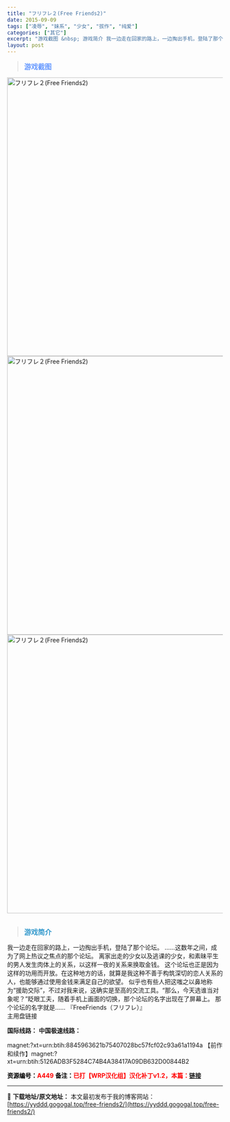 ```yaml
---
title: "フリフレ２(Free Friends2)"
date: 2015-09-09
tags: ["凌辱", "妹系", "少女", "拔作", "纯爱"]
categories: ["其它"]
excerpt: "游戏截图 &nbsp; 游戏简介 我一边走在回家的路上，一边掏出手机，登陆了那个论坛。 ……这数年之间，成为了网上热议之焦点的那个论坛。 离家出走的少女以及逃课的少女，和素昧平生的男人发生肉体上的关系，以这样一夜的关系来换取金钱。 这个论坛也正是因为这样的功用而开放。在这种地方的话，就算是我这种不善&hellip;"
layout: post
---
```


<div>
<blockquote><b><span style="font-size: 12pt; color: #6699ff;">游戏截图</span></b></blockquote>
<div><img title="点击放大" src="https://yyddd.gogogal.top/wp-content/uploads/2025/04/20250411_67f8b85c5e19a.webp" alt="フリフレ２(Free Friends2)" width="650" /></div>
<div><img title="点击放大" src="https://yyddd.gogogal.top/wp-content/uploads/2025/04/20250411_67f8b85d96f66.webp" alt="フリフレ２(Free Friends2)" width="650" /></div>
<div><img title="点击放大" src="https://yyddd.gogogal.top/wp-content/uploads/2025/04/20250411_67f8b860a04b2.webp" alt="フリフレ２(Free Friends2)" width="650" /></div>
&nbsp;
<blockquote><b><span style="font-size: 12pt; color: #3399cc;">游戏简介</span></b></blockquote>
<div>我一边走在回家的路上，一边掏出手机，登陆了那个论坛。
……这数年之间，成为了网上热议之焦点的那个论坛。
离家出走的少女以及逃课的少女，和素昧平生的男人发生肉体上的关系，以这样一夜的关系来换取金钱。
这个论坛也正是因为这样的功用而开放。在这种地方的话，就算是我这种不善于构筑深切的恋人关系的人，也能够通过使用金钱来满足自己的欲望。
似乎也有些人把这嗤之以鼻地称为“援助交际”，不过对我来说，这确实是至高的交流工具。“那么，今天选谁当对象呢？”眨眼工夫，随着手机上画面的切换，那个论坛的名字出现在了屏幕上。
那个论坛的名字就是……
『FreeFriends（フリフレ）』</div>
<div class="panel panel-primary">
<div class="panel-heading">主用盘链接</div>
<div class="panel-body">

<b>国际线路：</b>
<b>中国极速线路：</b>

<!--wechatfans start-->
magnet:?xt=urn:btih:8845963621b75407028bc57fcf02c93a61a1194a
【前作和续作】magnet:?xt=urn:btih:5126ADB3F5284C74B4A38417A09DB632D00844B2
<!--wechatfans end-->

</div>
<div class="panel-footer"><span style="color: #ff0000;"><b><span style="color: #000000;">资源编号：</span>A449</b></span>
<span style="color: #ff0000;"><b><span style="color: #000000;">备注：</span>已打【WRP汉化组】汉化补丁v1.2，本篇：<a href="https://yyddd.gogogal.top/%e3%83%95%e3%83%aa%e3%83%95%e3%83%ac-free-friends/" target="_blank" rel="noopener">链接</a></b></span></div>
</div>
</div>

---
📖 **下载地址/原文地址：** 本文最初发布于我的博客网站：[https://yyddd.gogogal.top/free-friends2/](https://yyddd.gogogal.top/free-friends2/)
